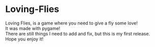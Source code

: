 # Loving-Flies
Loving Flies, is a game where you need to give a fly some love!
<br>
It was made with pygame!
<br>
There are still things I need to add and fix, but this is my first release.
<br>
Hope you enjoy it!
